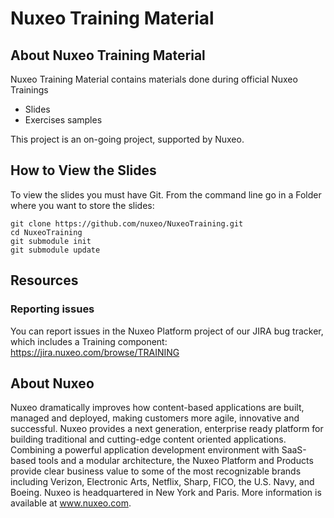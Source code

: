 # Nuxeo Training Material

## About Nuxeo Training Material 
Nuxeo Training Material contains materials done during official Nuxeo Trainings

   * Slides
   * Exercises samples

This project is an on-going project, supported by Nuxeo.

## How to View the Slides
To view the slides you must have Git. From the command line go in a Folder where you want to store the slides:

    git clone https://github.com/nuxeo/NuxeoTraining.git 
    cd NuxeoTraining 
    git submodule init 
    git submodule update

## Resources 
### Reporting issues
You can report issues in the Nuxeo Platform project of our JIRA bug tracker, which includes a Training component: https://jira.nuxeo.com/browse/TRAINING

## About Nuxeo 
Nuxeo dramatically improves how content-based applications are built, managed and deployed, making customers more agile, innovative and successful. Nuxeo provides a next generation, enterprise ready platform for building traditional and cutting-edge content oriented applications. Combining a powerful application development environment with SaaS-based tools and a modular architecture, the Nuxeo Platform and Products provide clear business value to some of the most recognizable brands including Verizon, Electronic Arts, Netflix, Sharp, FICO, the U.S. Navy, and Boeing. Nuxeo is headquartered in New York and Paris. More information is available at www.nuxeo.com.
